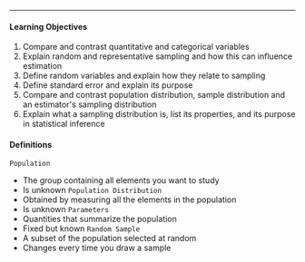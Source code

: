 ***
#### Learning Objectives
1. Compare and contrast quantitative and categorical variables
2. Explain random and representative sampling and how this can influence estimation
3. Define random variables and explain how they relate to sampling
4. Define standard error and explain its purpose
5. Compare and contrast population distribution, sample distribution and an estimator's sampling distribution
6. Explain what a sampling distribution is, list its properties, and its purpose in statistical inference

#### Definitions
`Population`
* The group containing all elements you want to study
* Is unknown
`Population Distribution`
* Obtained by measuring all the elements in the population
* Is unknown
`Parameters`
* Quantities that summarize the population
* Fixed but known
`Random Sample`
* A subset of the population selected at random
* Changes every time you draw a sample
